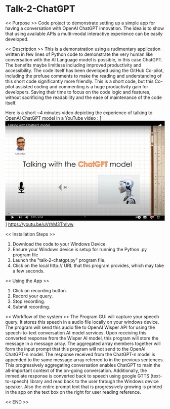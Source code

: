 # Talk-2-ChatGPT

<< Purpose >> Code project to demonstrate setting up a simple app for having a conversation with OpenAI ChatGPT innovation. The idea is to show that using available APIs a multi-modal interactive experience can be easily developed.

<< Description >> This is a demonstration using a rudimentary application written in few lines of Python code to demonstrate the very human like conversation with the AI Language model is possible, in this case ChatGPT. The benefits maybe limitless including improved productivity and accessibility. The code itself has been developed using the GitHub Co-pilot, including the profuse comments to make the reading and understanding of this short code significantly more friendly. This is a short code, but this Co-pilot assisted coding and commenting is a huge productivity gain for developers. Saving their time to focus on the code logic and features, without sacrificing the readability and the ease of maintenance of the code itself.

Here is a short ~4 minutes video depicting the experience of talking to OpenAI ChatGPT model in a YouTube video :
[![YouTube Video](Talk-2-ChatGPT-thumb.jpg?raw=true "YouTube video")] https://youtu.be/uVrhM3Tmlvw

<< Installation Steps >>
1. Download the code to your Windows Device
2. Ensure your Windows device is setup for running the Python .py program file
3. Launch the "talk-2-chatgpt.py" program file.
4. Click on the local http:// URL that this program provides, which may take a few seconds.

<< Using the App >>
1. Click on recording button.
2. Record your query.
3. Stop recording.
4. Submit recording.

<< Workflow of the system >> 
The Program GUI will capture your speech query. It stores this speech in a audio file locally on your windows device. The program will send this audio file to OpenAI Wisper API for using the speech-to-text conversation AI model services. Upon receiving this converted response from the Wisper AI model, this program will store the message in a message array. The aggregated array members together will form the input prompt that this program will not send to the OpenAI ChatGPT-n model. The response received from the ChatGPT-n model is appended to the same message array referred to in the previous sentences. This progressively aggregating conversation enables ChatGPT to main the all-important context of the on-going conversation. Additionally, the immediate response is converted back to speech using google GTTS (text-to-speech) library and read back to the user through the Windows device speaker. Also the entire prompt text that is progressively growing is printed in the app on the text box on the right for user reading reference.

<< END >>
